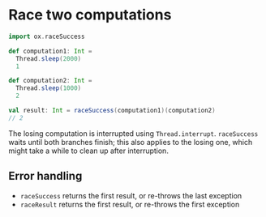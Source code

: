# Race two computations

```scala mdoc:compile-only
import ox.raceSuccess

def computation1: Int =
  Thread.sleep(2000)
  1

def computation2: Int =
  Thread.sleep(1000)
  2

val result: Int = raceSuccess(computation1)(computation2)
// 2
```

The losing computation is interrupted using `Thread.interrupt`. `raceSuccess` waits until both branches finish; this
also applies to the losing one, which might take a while to clean up after interruption.

## Error handling

* `raceSuccess` returns the first result, or re-throws the last exception
* `raceResult` returns the first result, or re-throws the first exception
